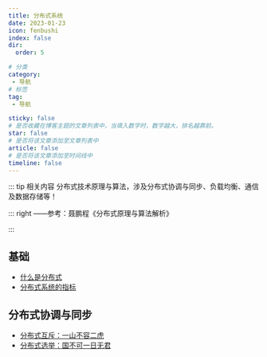```yaml
---
title: 分布式系统
date: 2023-01-23
icon: fenbushi
index: false
dir:
  order: 5

# 分类
category:
 - 导航
# 标签
tag:
 - 导航

sticky: false
# 是否收藏在博客主题的文章列表中，当填入数字时，数字越大，排名越靠前。
star: false
# 是否将该文章添加至文章列表中
article: false
# 是否将该文章添加至时间线中
timeline: false
---
```


::: tip 相关内容
分布式技术原理与算法，涉及分布式协调与同步、负载均衡、通信及数据存储等！

::: right
——参考：聂鹏程《分布式原理与算法解析》

:::

## 基础
- [什么是分布式](basis/什么是分布式.md)
- [分布式系统的指标](basis/分布式系统的指标.md)

## 分布式协调与同步
- [分布式互斥：一山不容二虎](coord_and_sync/分布式互斥.md)
- [分布式选举：国不可一日无君](coord_and_sync/分布式选举.md)

